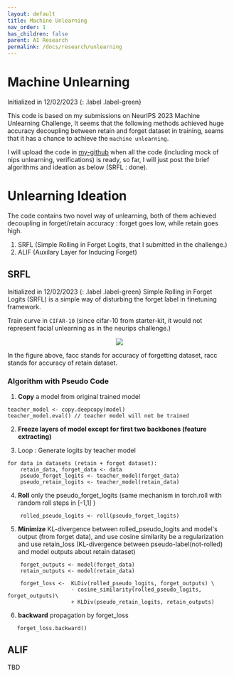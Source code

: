```yaml
---
layout: default
title: Machine Unlearning
nav_order: 1
has_children: false
parent: AI Research
permalink: /docs/research/unlearning
---
```


# Machine Unlearning
Initialized in 12/02/2023
{: .label .label-green}

This code is based on my submissions on NeurIPS 2023 Machine Unlearning Challenge, It seems that the following methods achieved huge accuracy decoupling between retain and forget dataset in training, seams that it has a chance to achieve the `machine unlearning`.

I will upload the code in [my-github](https://github.com/Sangdo-Han/unlearning) when all the code (including mock of nips unlearning, verifications) is ready, so far, I will just post the brief algorithms and ideation as below (SRFL : done).

# Unlearning Ideation

The code contains two novel way of unlearning, both of them achieved decoupling in forget/retain accuracy : forget goes low, while retain goes high.

1. SRFL (Simple Rolling in Forget Logits, that I submitted in the challenge.) 
2. ALIF (Auxilary Layer for Inducing Forget)

## SRFL   
Initialized in 12/02/2023
{: .label .label-green}
Simple Rolling in Forget Logits (SRFL) is a simple way of disturbing the forget label in finetuning framework. 

Train curve in `CIFAR-10` (since cifar-10 from starter-kit, it would not represent facial unlearning as in the neurips challenge.)

<p align="center">
 <img src="https://sangdo-han.github.io/docs/research/unlearning/cifar10_accuracy.png">
</p>

In the figure above, facc stands for accuracy of forgetting dataset, racc stands for accuracy of retain dataset.

### Algorithm with Pseudo Code
1. **Copy** a model from original trained model    
```
teacher_model <- copy.deepcopy(model)
teacher_model.eval() // teacher model will not be trained
```
2. **Freeze layers of model except for first two backbones (feature extracting)**    

3. Loop : Generate logits by teacher model   
```
for data in datasets (retain + forget dataset):
    retain_data, forget_data <- data
    pseudo_forget_logits <- teacher_model(forget_data)
    pseudo_retain_logits <- teacher_model(retain_data)
```

4. **Roll** only the pseudo_forget_logits (same mechanism in torch.roll with random roll steps in [-1,1] )  
```
    rolled_pseudo_logits <- roll(pseudo_forget_logits)
```  
5. **Minimize** KL-divergence between rolled_pseudo_logits and model's output (from forget data), and use cosine similarity be a regularization and use retain_loss (KL-divergence between pseudo-label(not-rolled) and model outputs about retain dataset)    
```
    forget_outputs <- model(forget_data)
    retain_outputs <- model(retain_data)

    forget_loss <-  KLDiv(rolled_pseudo_logits, forget_outputs) \
                    - cosine_similarity(rolled_pseudo_logits, forget_outputs)\
                    + KLDiv(pseudo_retain_logits, retain_outputs)
```

6. **backward** propagation by forget_loss
```
   forget_loss.backward()
```

## ALIF
TBD
